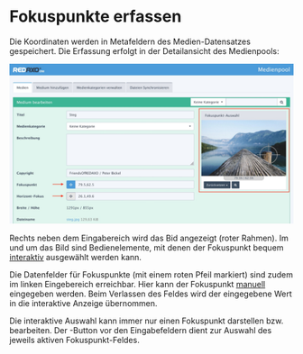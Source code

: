 # Fokuspunkte erfassen

Die Koordinaten werden in Metafeldern des Medien-Datensatzes gespeichert. Die Erfassung
erfolgt in der Detailansicht des Medienpools:

![medianpool](edit01.jpg)

Rechts neben dem Eingabereich wird das Bid angezeigt (roter Rahmen). Im und um das Bild sind
Bedienelemente, mit denen der Fokuspunkt bequem [interaktiv](#media_edit_interactive.md) ausgewählt werden kann.

Die Datenfelder für Fokuspunkte (mit einem roten Pfeil markiert) sind zudem im linken Eingebereich
erreichbar. Hier kann der Fokuspunkt [manuell](media_edit_input.md) eingegeben werden. Beim Verlassen des Feldes wird der
eingegebene Wert in die interaktive Anzeige übernommen.

Die interaktive Auswahl kann immer nur einen Fokuspunkt darstellen bzw. bearbeiten. Der <i class="rex-icon fa-crosshairs"></i>-Button
vor den Eingabefeldern dient zur Auswahl des jeweils aktiven Fokuspunkt-Feldes.  
